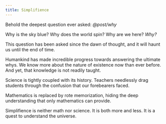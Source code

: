 ```yaml
---
title: Simplifience
---
```

Behold the deepest question ever asked: *@post/why*

Why is the sky blue? Why does the world spin? Why are we here? *Why?*

This question has been asked since the dawn of thought, and it will haunt us until the end of time.

Humankind has made incredible progress towards answering the ultimate whys. We know more about the nature of existence now than ever before. And yet, that knowledge is not readily taught.

<span class="knowledge">Science</span> is tightly coupled with its history. Teachers needlessly drag students through the confusion that our forebearers faced.

<span class="rules">Mathematics</span> is replaced by rote memorization, hiding the
deep understanding that only mathematics can provide.

<span class="simplifience">Simplifience</span> is neither math nor science. It is both more and less. It is a quest to understand the universe.
